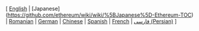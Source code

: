 [ [English](https://github.com/ethereum/wiki/wiki/Home) | [Japanese] (https://github.com/ethereum/wiki/wiki/%5BJapanese%5D-Ethereum-TOC) | [Romanian](https://github.com/ethereum/wiki/wiki/%5BRomanian%5D-White-Paper) | [German](https://github.com/ethereum/wiki/wiki/%5BGerman%5D-Ethereum-TOC) | [Chinese](https://github.com/ethereum/wiki/wiki/%5BChinese%5D-Ethereum-TOC) | [Spanish](https://github.com/ethereum/wiki/wiki/%5BSpanish%5D-Ethereum-TOC) | [French](https://github.com/ethereum/wiki/wiki/%5BFrench%5D-Ethereum-TOC) | [فارسی (Persian)](https://github.com/ethereum/wiki/wiki/%5BPersian%5D-Ethereum-TOC) ]